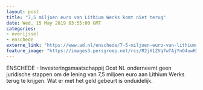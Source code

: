 ```yaml
---
layout: post
title: "7,5 miljoen euro van Lithium Werks komt niet terug"
date: Wed, 15 May 2019 03:55:00 GMT
categories: 
- overijssel 
- enschede 
externe_link: "https://www.ad.nl/enschede/7-5-miljoen-euro-van-lithium-werks-komt-niet-terug~a3ba4296/"
feature_image: "https://images3.persgroep.net/rcs/R2jX1ZVq7wTAjYnO4uwH1nk5pHU/diocontent/132474650/_fitwidth/400/?appId=21791a8992982cd8da851550a453bd7f&quality=0.7"
---
```


ENSCHEDE - Investeringsmaatschappij Oost NL onderneemt geen juridische stappen om de lening van 7,5 miljoen euro aan Lithium Werks terug te krijgen. Wat er met het geld gebeurt is onduidelijk.
